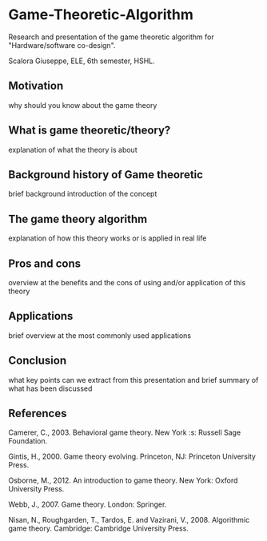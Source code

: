 # Game-Theoretic-Algorithm
 Research and presentation of the game theoretic algorithm for "Hardware/software co-design". 
 
 Scalora Giuseppe, ELE, 6th semester, HSHL.
 
## Motivation

why should you know about the game theory

## What is game theoretic/theory?

explanation of what the theory is about

## Background history of Game theoretic

brief background introduction of the concept

## The game theory algorithm

explanation of how this theory works or is applied in real life

## Pros and cons

overview at the benefits and the cons of using and/or application of this theory

## Applications

brief overview at the most commonly used applications

## Conclusion

what key points can we extract from this presentation and brief summary of what has been discussed

## References

Camerer, C., 2003. Behavioral game theory. New York :s: Russell Sage Foundation. 

Gintis, H., 2000. Game theory evolving. Princeton, NJ: Princeton University Press. 

Osborne, M., 2012. An introduction to game theory. New York: Oxford University Press. 

Webb, J., 2007. Game theory. London: Springer. 

Nisan, N., Roughgarden, T., Tardos, E. and Vazirani, V., 2008. Algorithmic game theory. Cambridge: Cambridge University Press. 


